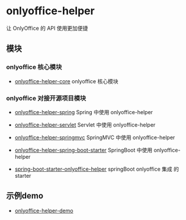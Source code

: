 # onlyoffice-helper

让 OnlyOffice 的 API 使用更加便捷

## 模块
### onlyoffice 核心模块

- [onlyoffice-helper-core](onlyoffice-helper-core)  onlyoffice 核心模块


###  onlyoffice 对接开源项目模块

- [onlyoffice-helper-spring](onlyoffice-helper-spring)  Spring 中使用 onlyoffice-helper
- [onlyoffice-helper-servlet](onlyoffice-helper-servlet)  Servlet 中使用 onlyoffice-helper
- [onlyoffice-helper-springmvc](onlyoffice-helper-springmvc)  SpringMVC 中使用 onlyoffice-helper
- [onlyoffice-helper-spring-boot-starter](onlyoffice-helper-spring-boot-starter)  SpringBoot 中使用 onlyoffice-helper

- [spring-boot-starter-onlyoffice-helper](spring-boot-starter-onlyoffice-helper)  springBoot onlyoffice 集成 的 starter

## 示例demo

- [onlyoffice-helper-demo](https://github.com/ericchen-vip/onlyoffice-helper-demo)

